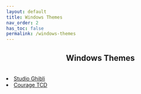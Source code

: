 ```yaml
---
layout: default
title: Windows Themes
nav_order: 2
has_toc: false
permalink: /windows-themes
---
```


<div class="card">
  <div class="container">
    <h2 class="text-delta" style="text-align:center">Windows Themes</h2>
  </div>
</div>
<br />
<div class="card">
  <div class="container">
    <lu>
      <!-- <li class="text-delta"><a href="https://the-back-room.github.io/windows-themes/macos-themes-for-windows.md">MacOS Themes for Windows</a></li> -->
      <!-- <li class="text-delta"><a href="https://the-back-room.github.io/windows-themes/windows-seven-themes-revived.md">Windows 7 Themes Revived</a></li> -->
      <li class="text-delta"><a href="/windows-themes/studio-ghibli">Studio Ghibli</a></li>
      <li class="text-delta"><a href="/windows-themes/courage-tcd">Courage TCD</a></li>
    </lu>
  </div>
</div>
